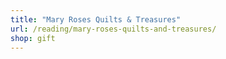 ```yaml
---
title: "Mary Roses Quilts & Treasures"
url: /reading/mary-roses-quilts-and-treasures/
shop: gift
---
```

